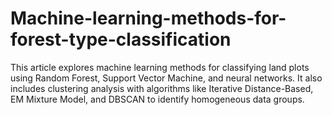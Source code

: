 # Machine-learning-methods-for-forest-type-classification
This article explores machine learning methods for classifying land plots using Random Forest, Support Vector Machine, and neural networks. It also includes clustering analysis with algorithms like Iterative Distance-Based, EM Mixture Model, and DBSCAN to identify homogeneous data groups.
